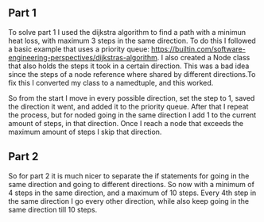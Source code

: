 ## Part 1

To solve part 1 I used the dijkstra algorithm to find a path with a minimun heat loss, with maximum 3 steps in the same direction. To do this I followed a basic example that uses a priority queue: https://builtin.com/software-engineering-perspectives/dijkstras-algorithm. I also created a Node class that also holds the steps it took in a certain direction. This was a bad idea since the steps of a node reference where shared by different directions.To fix this I converted my class to a namedtuple, and this worked.

So from the start I move in every possible direction, set the step to 1, saved the direction it went, and added it to the priority queue. After that I repeat the process, but for noded going in the same direction I add 1 to the current amount of steps, in that direction. Once I reach a node that exceeds the maximum amount of steps I skip that direction.

## Part 2

So for part 2 it is much nicer to separate the if statements for going in the same direction and going to different directions. So now with a minimum of 4 steps in the same direction, and a maximum of 10 steps. Every 4th step in the same direction I go every other direction, while also keep going in the same direction till 10 steps.
